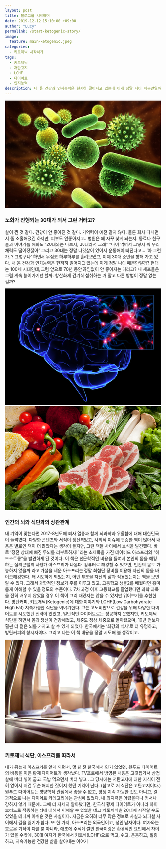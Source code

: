 ```yaml
---
layout: post
title: 블로그를 시작하며
date: 2019-12-12 15:10:00 +09:00
author: "Lucy"
permalink: /start-ketogenic-story/
image:
  feature: main-ketogenic.jpeg
categories:
  - 키토제닉 시작하기
tags:
  - 키토제닉
  - 저탄고지
  - LCHF
  - 다이어트
  - 인지능력
description: 내 몸 건강과 인지능력은 현저히 떨어지고 있는데 이게 정말 나이 때문만일까? 현대는 100세 시대인데, 그럼 앞으로 70년 동안 끊임없이 안 좋아기지만 하는걸까? 정전 상태에 빠진 두뇌를 리부트하고, 노화를 막고 싶은 루우씨의 키토제닉 '도전' 이야기.
---
```


![세포이미지](/img/post/01/cell.jpg)

### 노화가 진행되는 30대가 되서 그런 거라고?

살이 찐 것 같다. 건강이 안 좋아진 것 같다. 기억력이 예전 같지 않다. 물론 회사 다니면서 좀 소홀해졌긴 하지만, 피부도 안좋아지고.. 병원은 왜 자꾸 찾게 되는지. 동료나 친구들과 이야기를 해봐도 “20대와는 다르지, 30대라서 그래” “나이 먹어서 그렇지 뭐 우리 체력도 떨어졌잖아” 그리고 30대는 정말 나잇살이 있어서 운동해야 빠진다고… ‘아 그런가..? 그렇구나’ 하면서 무심코 하루하루를 흘려보냈고, 이제 30대 중반을 향해 가고 있다. 내 몸 건강과 인지능력은 현저히 떨어지고 있는데 이게 정말 나이 때문만일까? 현대는 100세 시대인데, 그럼 앞으로 70년 동안 끊임없이 안 좋아지는 거라고? 내 세포들은 그럼 계속 늙어가기만 할까. 항산화제 건기식 섭취하는 거 말고 다른 방법이 정말 없는 걸까?

![뇌이미지](/img/post/01/keto-brain.jpg) ![야채이미지](/img/post/01/keto-vegetable.jpg)

### 인간의 뇌와 식단과의 상관관계

내 기억이 맞는다면 2017-8년도에 퇴사 열풍과 함께 뇌과학과 우울함에 대해 대한민국이 들썩였다. 다양한 콘텐츠와 서적이 생산되었고, 사회적 이슈에 편승한 책이 많아서 내용은 별로인 책이 더 많았다는 생각이 들지만, 그런 책들 사이에서 보석을 발견했다. 바로 ’정전 상태에 빠진 두뇌를 리부트하자!’ 라는 소제목을 가진 데이비드 아스프리의 “헤드스트롱”을 발견하게 된 것이다. 이 책은 천문학적인 비용을 들여서 본인의 몸을 해킹하는 실리콘밸리 사업가 아스프리가 나온다. 컴퓨터로 해킹할 수 있으면, 인간의 몸도 가능하지 않을까 라고 가설을 세운 아스프리는 정말 최첨단 장비를 이용해 자신의 몸을 바이오해킹한다. 왜 시도하게 되었는지, 어떤 부분을 자신의 삶과 적용했는지는 책을 보면 알 수 있다. 그래서 과학적인 정보가 주를 이루고 있고, 고등학교 생물2를 배웠다면 흥미롭게 이해할 수 있을 정도의 수준이다. 7차 과정 이후 고등학교를 졸업했다면 과학 과목을 전혀 배우지 않았을 경우 이 책이 그리 재밌지는 않을 수 있지만 읽어보기를 추천한다. 방탄커피, 키토제닉(Ketogenic)에 대한 이야기와 LCHF(Low Carbohydrate High Fat) 지속가능한 식단을 이야기한다. 그는 고도비만으로 건강을 위해 다양한 다이어트를 시도했던 전력이 있었고, 일반적인 다이어트로는 성공하지 못했지만, 키토제닉 식단을 하면서 몸과 정신이 건강해졌고, 체중도 정상 체중으로 돌아왔으며, 10년 전보다 훨씬 더 젊은 뇌를 가지고 살 수 있게 되었다. 한국에서는 ‘최강의 식사’로 더 유명하고, 방탄커피의 창시자이다. 그리고 나는 이 책 내용을 정말 시도해 볼 생각이고. 

![운동하기](/img/post/01/keto-health.jpg)

### 키토제닉 식단, 아스프리를 따라서

내가 뒤늦게 아스프리를 알게 되면서, 몇 년 전 한국에서 인기 있었던, 원푸드 다이어트의 바통을 이은 황제 다이어트가 생각났다. TV프로에서 방영된 내용은 고깃집가서 삼겹살에 버터 넣어 굽고, 국밥 먹으면서 버터 넣고.. 그 당시에는 저탄고지에 대한 지식이 전혀 없어서 저건 무슨 해괴한 짓이지 했던 기억이 난다. (참고로 저 식단은 고탄고지이다.) 원푸드 다이어트는 영양학적 관점에서 좋을 수 없고, 평생 지속 가능한 것도 아니고, 결과적으로 나는 다이어트 카테고리에는 관심이 없었다. 내 의지력은 어렸을때나 커서나 강하지 않기 때문에.. 그때 더 자세히 알아봤다면, 한국식 황제 다이어트가 아니라 하이브리드로 작동하는 뇌에 대해서 이해할 수 있었을 테고 키토제닉을 20대에 시작할 수도 있었을 테니까 아쉬운 것은 사실이다. 지금은 오히려 너무 많은 정보로 사실과 뇌피셜 사이에서 길을 잃기가 쉽다. 또 한 가지, 아스프리는 외국인이고, 성인 남자이다. 여자와는 호르몬 기작이 다를 뿐 아니라, 애초에 주식이 쌀인 한국이랑은 환경적인 요인에서 차이가 있을 수밖에, 30대 여자가 한국에서 키토식(LCHF)으로 먹고, 쉬고, 운동하고, 힐링하고, 지속가능한 건강한 삶을 살아내는 이야기